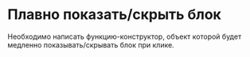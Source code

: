# Плавно показать/скрыть блок 
Необходимо написать функцию-конструктор, объект которой будет медленно показывать/скрывать блок при клике.
